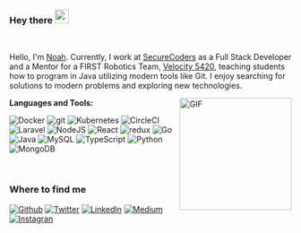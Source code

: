 ### Hey there <img src="https://media.giphy.com/media/hvRJCLFzcasrR4ia7z/giphy.gif" height="25px">

<br />

Hello, I'm [Noah](https://nhalstead.me/). Currently, I work at [SecureCoders](https://securecoders.com) as a Full Stack Developer and a Mentor for a FIRST Robotics Team, [Velocity 5420](https://www.sjrobotics.com/velocity/), teaching students how to program in Java utilizing modern tools like Git. I enjoy searching for solutions to modern problems and exploring new technologies.

<img align="right" alt="GIF" src="https://github-readme-stats.vercel.app/api/top-langs/?username=nhalstead&layout=compact&theme=gotham" height="200" />

**Languages and Tools:**

<p>
	<img alt="Docker" src="https://img.shields.io/badge/-Docker-46a2f1?style=flat-square&logo=docker&logoColor=white" />
	<img alt="git" src="https://img.shields.io/badge/-Git-F05032?style=flat-square&logo=git&logoColor=white" />
	<img alt="Kubernetes" src="https://img.shields.io/badge/kubernetes-%23326ce5.svg?&style=flat-square&logo=kubernetes&logoColor=white"/>
	<img alt="CircleCI" src="https://img.shields.io/badge/-CircleCI-343434?style=flat-square&logo=circleci&logoColor=white" />
	<img alt="Laravel" src="https://img.shields.io/badge/-Laravel-dd4b13?style=flat-square&logo=laravel&logoColor=white" />
	<img alt="NodeJS" src="https://img.shields.io/badge/-NodeJS-43853d?style=flat-square&logo=Node.js&logoColor=white" />
	<img alt="React" src="https://img.shields.io/badge/-React-45b8d8?style=flat-square&logo=react&logoColor=white" />
	<img alt="redux" src="https://img.shields.io/badge/-Redux-764ABC?style=flat-square&logo=redux&logoColor=white" />
	<img alt="Go" src="https://img.shields.io/badge/-Go-00ADD8?style=flat-square&logo=go&logoColor=white" />
	<img alt="Java" src="https://img.shields.io/badge/-Java-34728a?style=flat-square&logo=Java&logoColor=white" />
	<img alt="MySQL" src="https://img.shields.io/badge/-MySQL-00758F?style=flat-square&logo=mysql&logoColor=white" />
	<img alt="TypeScript" src="https://img.shields.io/badge/-TypeScript-007ACC?style=flat-square&logo=typescript&logoColor=white" />
	<img alt="Python" src="https://img.shields.io/badge/-Python-3672a6?style=flat-square&logo=python&logoColor=white" />
	<img alt="MongoDB" src="https://img.shields.io/badge/-MongoDB-13aa52?style=flat-square&logo=mongodb&logoColor=white" />
</p>

<br />

<h3>Where to find me</h3>
<p>
	<a href="https://github.com/nhalstead" target="_blank"><img alt="Github" src="https://img.shields.io/badge/GitHub-%2312100E.svg?&style=for-the-badge&logo=Github&logoColor=white" /></a>
	<a href="https://twitter.com/n_halstead3" target="_blank"><img alt="Twitter" src="https://img.shields.io/badge/twitter-%231DA1F2.svg?&style=for-the-badge&logo=twitter&logoColor=white" /></a>
	<a href="https://www.linkedin.com/in/noahhalstead" target="_blank"><img alt="LinkedIn" src="https://img.shields.io/badge/linkedin-%230077B5.svg?&style=for-the-badge&logo=linkedin&logoColor=white" /></a>
	<a href="https://medium.com/@nhalstead" target="_blank"><img alt="Medium" src="https://img.shields.io/badge/medium-%2312100E.svg?&style=for-the-badge&logo=medium&logoColor=white" /></a>
	<a href="https://instagram.com/noah0h" target="_blank"><img alt="Instagran" src="https://img.shields.io/badge/instagram-E4405F.svg?&style=for-the-badge&logo=instagram&logoColor=white" /></a>
</p>

